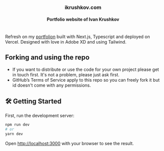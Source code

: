 <div align="center">
<h3><b>ikrushkov.com</b></h3>
<h4>Portfolio website of Ivan Krushkov</h4>
<h1>
</div>

Refresh on my [portfolion](https://ikrushkov.com/) built with Next.js, Typescript and deployed on Vercel. Designed with love in Adobe XD and using Tailwind.

## Forking and using the repo
- If you want to distribute or use the code for your own project please get in touch first. It's not a problem, please just ask first.
- GitHub’s Terms of Service apply to this repo so you can freely fork it but id doesn't come with any permissions. 

## 🛠 Getting Started

First, run the development server:

```bash
npm run dev
# or
yarn dev
```

Open [http://localhost:3000](http://localhost:3000) with your browser to see the result.